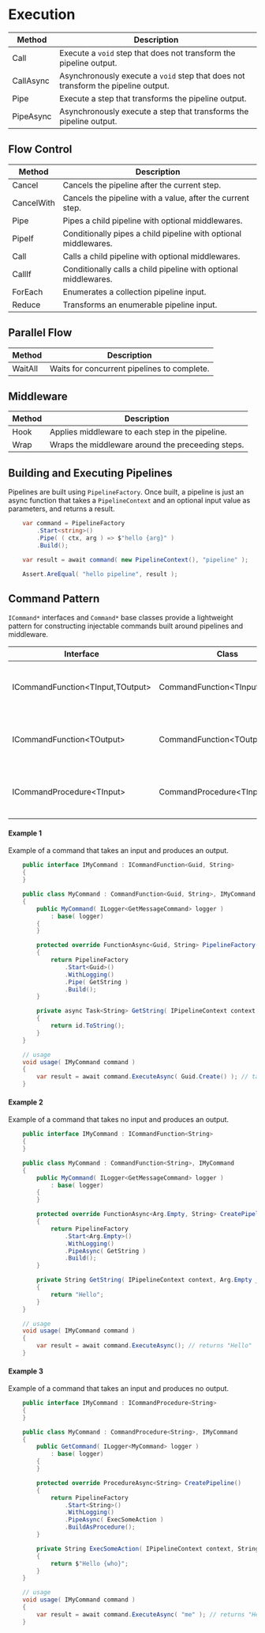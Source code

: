

# Execution
             
| Method     | Description 
| ---------- | ----------- 
| Call       | Execute a `void` step that does not transform the pipeline output.
| CallAsync  | Asynchronously execute a `void` step that does not transform the pipeline output.
| Pipe       | Execute a step that transforms the pipeline output.
| PipeAsync  | Asynchronously execute a step that transforms the pipeline output.

## Flow Control

| Method     | Description 
| ---------- | ----------- 
| Cancel     | Cancels the pipeline after the current step.
| CancelWith | Cancels the pipeline with a value, after the current step.
| Pipe       | Pipes a child pipeline with optional middlewares.
| PipeIf     | Conditionally pipes a child pipeline with optional middlewares.
| Call       | Calls a child pipeline with optional middlewares.
| CallIf     | Conditionally calls a child pipeline with optional middlewares.
| ForEach    | Enumerates a collection pipeline input.
| Reduce     | Transforms an enumerable pipeline input.

## Parallel Flow

| Method     | Description 
| ---------- | ----------- 
| WaitAll    | Waits for concurrent pipelines to complete.

## Middleware

| Method     | Description 
| ---------- | ----------- 
| Hook       | Applies middleware to each step in the pipeline.
| Wrap       | Wraps the middleware around the preceeding steps.

## Building and Executing Pipelines

Pipelines are built using `PipelineFactory`. Once built, a pipeline is just an async function that takes a `PipelineContext` and 
an optional input value as parameters, and returns a result. 

```csharp
    var command = PipelineFactory
        .Start<string>()
        .Pipe( ( ctx, arg ) => $"hello {arg}" )
        .Build();

    var result = await command( new PipelineContext(), "pipeline" );

    Assert.AreEqual( "hello pipeline", result );
```

## Command Pattern

`ICommand*` interfaces and `Command*` base classes provide a lightweight pattern for constructing injectable commands built
 around pipelines and middleware.

| Interface                              | Class                                 | Description
| -------------------------------------- | ------------------------------------- | ---------------------------------------------------
| ICommandFunction&lt;TInput,TOutput&gt; | CommandFunction&lt;TInput,TOutput&gt; | A command that takes an input and returns an output
| ICommandFunction&lt;TOutput&gt;        | CommandFunction&lt;TOutput&gt;        | A command that takes no input and returns an output
| ICommandProcedure&lt;TInput&gt;        | CommandProcedure&lt;TInput&gt;        | A command that takes an input and returns void

#### Example 1
Example of a command that takes an input and produces an output.

```csharp
    public interface IMyCommand : ICommandFunction<Guid, String>
    {
    }

    public class MyCommand : CommandFunction<Guid, String>, IMyCommand
    {
        public MyCommand( ILogger<GetMessageCommand> logger )
            : base( logger)
        {
        }

        protected override FunctionAsync<Guid, String> PipelineFactory()
        {
            return PipelineFactory
                .Start<Guid>()
                .WithLogging()
                .Pipe( GetString )
                .Build();
        }

        private async Task<String> GetString( IPipelineContext context, Guid id )
        {
            return id.ToString();
        }
    }

    // usage
    void usage( IMyCommand command )
    {
        var result = await command.ExecuteAsync( Guid.Create() ); // takes a Guid, returns a string
    }
```

#### Example 2
Example of a command that takes no input and produces an output.

```csharp
    public interface IMyCommand : ICommandFunction<String>
    {
    }

    public class MyCommand : CommandFunction<String>, IMyCommand
    {
        public MyCommand( ILogger<GetMessageCommand> logger )
            : base( logger)
        {
        }

        protected override FunctionAsync<Arg.Empty, String> CreatePipeline()
        {
            return PipelineFactory
                .Start<Arg.Empty>()
                .WithLogging()
                .PipeAsync( GetString )
                .Build();
        }

        private String GetString( IPipelineContext context, Arg.Empty _ )
        {
            return "Hello";
        }
    }

    // usage
    void usage( IMyCommand command )
    {
        var result = await command.ExecuteAsync(); // returns "Hello"
    }
```

#### Example 3
Example of a command that takes an input and produces no output.

```csharp
    public interface IMyCommand : ICommandProcedure<String>
    {
    }

    public class MyCommand : CommandProcedure<String>, IMyCommand
    {
        public GetCommand( ILogger<MyCommand> logger )
            : base( logger)
        {
        }

        protected override ProcedureAsync<String> CreatePipeline()
        {
            return PipelineFactory
                .Start<String>()
                .WithLogging()
                .PipeAsync( ExecSomeAction )
                .BuildAsProcedure();
        }

        private String ExecSomeAction( IPipelineContext context, String who )
        {
            return $"Hello {who}";
        }
    }

    // usage
    void usage( IMyCommand command )
    {
        var result = await command.ExecuteAsync( "me" ); // returns "Hello me"
    }
```
